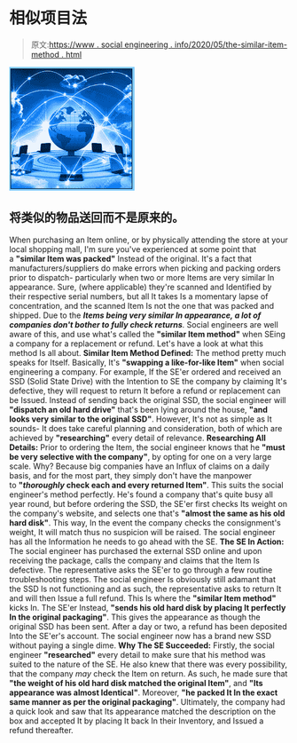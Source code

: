 # 相似项目法

> 原文:[https://www . social engineering . info/2020/05/the-similar-item-method . html](https://www.socialengineering.info/2020/05/the-similar-item-method.html)

[![](img/74e1a6f27f8ff0414718561e813f7c10.png)](https://1.bp.blogspot.com/-RMgUrupoT74/Xqwu7Rl7w3I/AAAAAAAAJtg/h1lCl_PlkUMrruUbGXR2rIzHvOITdbPXQCLcBGAsYHQ/s1600/Similar%2BItem%2BIn%2BThe%2BBox%2BMethod.%2Bwww.socialengineering.info.jpg)

## **将类似的物品送回而不是原来的。**

When purchasing an Item online, or by physically attending the store at your local shopping mall, I'm sure you've experienced at some point that a **"similar Item was packed"** Instead of the original. It's a fact that manufacturers/suppliers do make errors when picking and packing orders prior to dispatch- particularly when two or more Items are very similar In appearance.
  Sure, (where applicable) they're scanned and Identified by their respective serial numbers, but all It takes Is a momentary lapse of concentration, and the scanned Item Is not the one that was packed and shipped. Due to the ***Items being very similar In appearance, a lot of companies don't bother to fully check returns**.* Social engineers are well aware of this, and use what's called the **"similar Item method"** when SEing a company for a replacement or refund. Let's have a look at what this method Is all about.
  **Similar Item Method Defined:**
  The method pretty much speaks for Itself. Basically, It's **"swapping a like-for-like Item"** when social engineering a company. For example, If the SE'er ordered and received an SSD (Solid State Drive) with the Intention to SE the company by claiming It's defective, they will request to return It before a refund or replacement can be Issued. Instead of sending back the original SSD, the social engineer will **"dispatch an old hard drive"** that's been lying around the house, **"and looks very similar to the original SSD"**. However, It's not as simple as It sounds- It does take careful planning and consideration, both of which are achieved by **"researching"** every detail of relevance.
  **Researching All Details:**
  Prior to ordering the Item, the social engineer knows that he **"must be very selective with the company"**, by opting for one on a very large scale. Why? Because big companies have an Influx of claims on a daily basis, and for the most part, they simply don't have the manpower to **"*thoroughly* check each and every returned Item"**. This suits the social engineer's method perfectly.
  He's found a company that's quite busy all year round, but before ordering the SSD, the SE'er first checks Its weight on the company's website, and selects one that's **"almost the same as his old hard disk"**. This way, In the event the company checks the consignment's weight, It will match thus no suspicion will be raised. The social engineer has all the Information he needs to go ahead with the SE.
  **The SE In Action:**
  The social engineer has purchased the external SSD online and upon receiving the package, calls the company and claims that the Item Is defective. The representative asks the SE'er to go through a few routine troubleshooting steps. The social engineer Is obviously still adamant that the SSD Is not functioning and as such, the representative asks to return It and will then Issue a full refund. This Is where the **"similar Item method"** kicks In. The SE'er Instead, **"sends his old hard disk by placing It perfectly In the original packaging"**. This gives the appearance as though the original SSD has been sent. After a day or two, a refund has been deposited Into the SE'er's account. The social engineer now has a brand new SSD without paying a single dime.
  **Why The SE Succeeded:**
  Firstly, the social engineer **"researched"** every detail to make sure that his method was suited to the nature of the SE. He also knew that there was every possibility, that the company *may* check the Item on return. As such, he made sure that **"the weight of his old hard disk matched the original Item"**, and **"Its appearance was almost Identical"**. Moreover, **"he packed It In the exact same manner as per the original packaging"**. Ultimately, the company had a quick look and saw that Its appearance matched the description on the box and accepted It by placing It back In their Inventory, and Issued a refund thereafter.